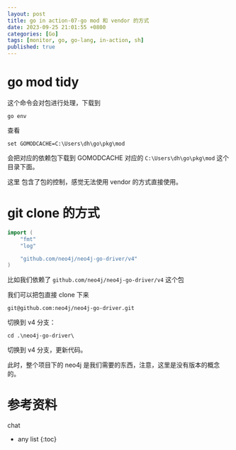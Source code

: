 ```yaml
---
layout: post
title: go in action-07-go mod 和 vendor 的方式
date: 2023-09-25 21:01:55 +0800
categories: [Go]
tags: [monitor, go, go-lang, in-action, sh]
published: true
---
```


# go mod tidy 


这个命令会对包进行处理，下载到 

```
go env
```

查看

```
set GOMODCACHE=C:\Users\dh\go\pkg\mod
```

会把对应的依赖包下载到 GOMODCACHE 对应的 `C:\Users\dh\go\pkg\mod` 这个目录下面。

这里 包含了包的控制，感觉无法使用 vendor 的方式直接使用。

# git clone 的方式

```go
import (
	"fmt"
	"log"

	"github.com/neo4j/neo4j-go-driver/v4"
)
```

比如我们依赖了 `github.com/neo4j/neo4j-go-driver/v4` 这个包

我们可以把包直接 clone 下来

```
git@github.com:neo4j/neo4j-go-driver.git
```

切换到 v4 分支：

```
cd .\neo4j-go-driver\
```

切换到 v4 分支，更新代码。

此时，整个项目下的 neo4j 是我们需要的东西，注意，这里是没有版本的概念的。 


# 参考资料

chat

* any list
{:toc}
